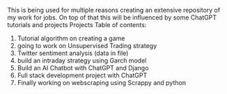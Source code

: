 This is being used for multiple reasons creating an extensive repository of my work for jobs. 
On top of that this will be influenced by some ChatGPT tutorials and projects 
Projects Table of contents:
1. Tutorial algorithm on creating a game
2. going to work on Unsupervised Trading strategy
3. Twitter sentiment analysis (data in file)
4. build an intraday strategy using Garch model
5. Build an AI Chatbot with ChatGPT and Django
6. Full stack development project with ChatGPT
7. Finally working on webscraping using Scrappy and python
